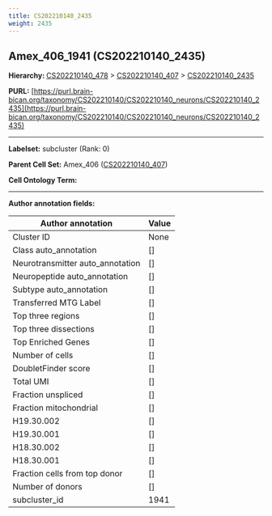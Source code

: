 ```yaml
---
title: CS202210140_2435
weight: 2435
---
```

## Amex_406_1941 (CS202210140_2435)
<b>Hierarchy: </b>
[CS202210140_478](../CS202210140_478) >
[CS202210140_407](../CS202210140_407) >
[CS202210140_2435](../CS202210140_2435)

**PURL:** [https://purl.brain-bican.org/taxonomy/CS202210140/CS202210140_neurons/CS202210140_2435](https://purl.brain-bican.org/taxonomy/CS202210140/CS202210140_neurons/CS202210140_2435)

---


**Labelset:** subcluster (Rank: 0)

**Parent Cell Set:** Amex_406 ([CS202210140_407](../CS202210140_407))



**Cell Ontology Term:** 

[MARKER GENES.]: #


---

[TRANSFERRED ANNOTATIONS.]: #


[AUTHOR ANNOTATION FIELDS.]: #


**Author annotation fields:**

| Author annotation | Value |
|-------------------|-------|
|Cluster ID|None|
|Class auto_annotation|[]|
|Neurotransmitter auto_annotation|[]|
|Neuropeptide auto_annotation|[]|
|Subtype auto_annotation|[]|
|Transferred MTG Label|[]|
|Top three regions|[]|
|Top three dissections|[]|
|Top Enriched Genes|[]|
|Number of cells|[]|
|DoubletFinder score|[]|
|Total UMI|[]|
|Fraction unspliced|[]|
|Fraction mitochondrial|[]|
|H19.30.002|[]|
|H19.30.001|[]|
|H18.30.002|[]|
|H18.30.001|[]|
|Fraction cells from top donor|[]|
|Number of donors|[]|
|subcluster_id|1941|
